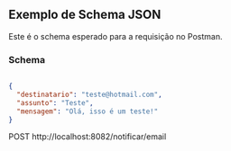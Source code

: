 ## Exemplo de Schema JSON

Este é o schema esperado para a requisição no Postman.

### **Schema**
```json

{
  "destinatario": "teste@hotmail.com",
  "assunto": "Teste",
  "mensagem": "Olá, isso é um teste!"
}

```

POST http://localhost:8082/notificar/email